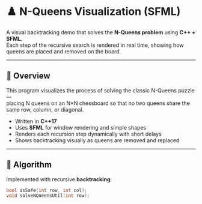 # ♟️ N-Queens Visualization (SFML)

A visual backtracking demo that solves the **N-Queens problem** using **C++ + SFML**.  
Each step of the recursive search is rendered in real time, showing how queens are placed and removed on the board.

---

## 🧩 Overview
This program visualizes the process of solving the classic N-Queens puzzle —  
placing N queens on an N×N chessboard so that no two queens share the same row, column, or diagonal.

- Written in **C++17**
- Uses **SFML** for window rendering and simple shapes  
- Renders each recursion step dynamically with short delays  
- Shows backtracking visually as queens are removed and replaced  

---

## 🧠 Algorithm
Implemented with recursive **backtracking**:

```cpp
bool isSafe(int row, int col);
void solveNQueensUtil(int row);

